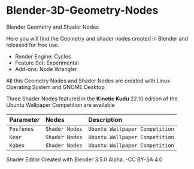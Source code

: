 # Blender-3D-Geometry-Nodes
Blender Geometry and Shader Nodes

Here you will find the Geometry and shader nodes created in Blender and released for free use.

- Render Engine: Cycles
- Feature Set: Experimental
- Add-ons: Node Wrangler

All this Geometry Nodes and Shader Nodes are created with Linux Operating System and GNOME Desktop.

Three Shader Nodes featured in the **Kinetic Kudu** 22.10 edition of the Ubuntu Wallpaper Competition are available

| Parameter | Nodes    | Description                |
| :-------- | :------- | :------------------------- |
| `Fosfenos`| `Shader Nodes` | `Ubuntu Wallpaper Competition`|
| `Kear`    | `Shader Nodes` | `Ubuntu Wallpaper Competition`|
| `Kubex`   | `Shader Nodes` | `Ubuntu Wallpaper Competition`|

Shader Editor Created with Blender 3.5.0 Alpha. -CC BY-SA 4.0
